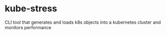 # kube-stress
CLI tool that generates and loads k8s objects into a kubernetes cluster and monitors performance
